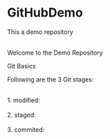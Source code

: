 # GitHubDemo

This a demo repository

<br> Welcome to the Demo Repository </br>

<p> Git Basics </p>
<p> Following are the 3 Git stages: </p>
<br> 1. modified: </br>
<br> 2. staged: </br>
<br> 3. commited: </br>


